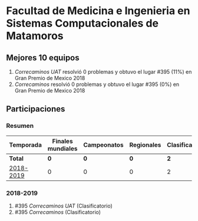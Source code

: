 # Facultad de Medicina e Ingenieria en Sistemas Computacionales de Matamoros

## Mejores 10 equipos

1. _Correcaminos UAT_ resolvió 0 problemas y obtuvo el lugar #395 (11%) en Gran Premio de Mexico 2018
1. _Correcaminos_ resolvió 0 problemas y obtuvo el lugar #395 (0%) en Gran Premio de Mexico 2018

## Participaciones

### Resumen

| Temporada | Finales mundiales | Campeonatos | Regionales | Clasificatorios | Equipos |
| --- | --- | --- | --- | --- | --- |
| **Total** | **0** | **0** | **0** | **2** | **2** |
| [2018-2019](#2018-2019) | 0 | 0 | 0 | 2 | 2 |

### 2018-2019

1. #395 _Correcaminos UAT_ (Clasificatorio)
1. #395 _Correcaminos_ (Clasificatorio)



